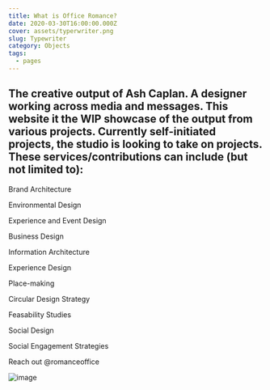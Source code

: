```yaml
---
title: What is Office Romance?
date: 2020-03-30T16:00:00.000Z
cover: assets/typerwriter.png
slug: Typewriter
category: Objects
tags:
  - pages
---
```

## The creative output of Ash Caplan. A designer working across media and messages. This website it the WIP showcase of the output from various projects. Currently self-initiated projects, the studio is looking to take on projects. These services/contributions can include (but not limited to):

Brand Architecture

Environmental Design

Experience and Event Design

Business Design

Information Architecture

Experience Design

Place-making

Circular Design Strategy

Feasability Studies

Social Design

Social Engagement Strategies

Reach out @romanceoffice

![image](assets/typerwriter.png)